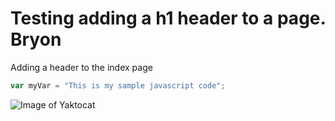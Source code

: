 # Testing adding a h1 header to a page. Bryon

Adding a header to the index page

``` javascript
var myVar = "This is my sample javascript code";
```


![Image of Yaktocat](https://octodex.github.com/images/yaktocat.png)

